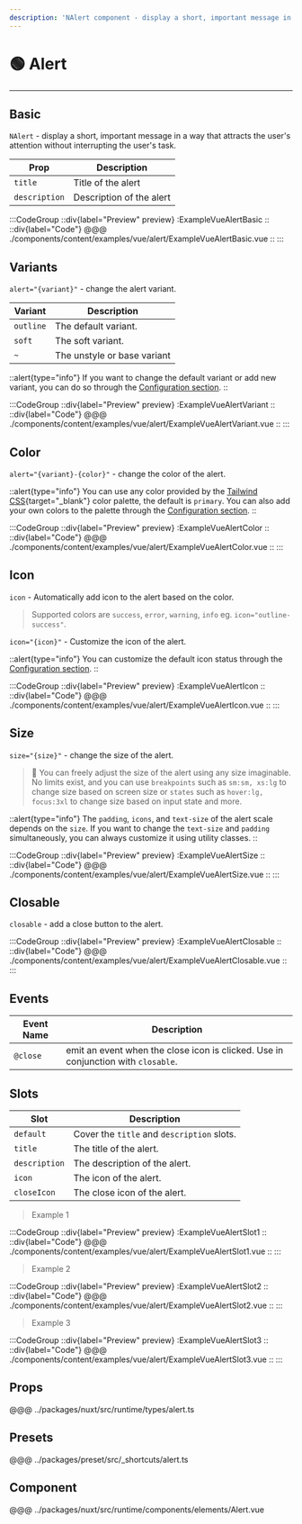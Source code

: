 ```yaml
---
description: 'NAlert component - display a short, important message in a way that attracts the user''s attention without interrupting the user''s task.'
---
```


# 🟢 Alert

---

## Basic

`NAlert` - display a short, important message in a way that attracts the user's attention without interrupting the user's task.

| Prop          | Description              |
| ------------- | ------------------------ |
| `title`       | Title of the alert       |
| `description` | Description of the alert |

:::CodeGroup
::div{label="Preview" preview}
  :ExampleVueAlertBasic
::
::div{label="Code"}
@@@ ./components/content/examples/vue/alert/ExampleVueAlertBasic.vue
::
:::

## Variants

`alert="{variant}"` - change the alert variant.

| Variant   | Description                 |
| --------- | --------------------------- |
| `outline` | The default variant.        |
| `soft`    | The soft variant.           |
| `~`       | The unstyle or base variant |

::alert{type="info"}
  If you want to change the default variant or add new variant, you can do so through the [Configuration section](/#getting-started/configuration).
::

:::CodeGroup
::div{label="Preview" preview}
  :ExampleVueAlertVariant
::
::div{label="Code"}
@@@ ./components/content/examples/vue/alert/ExampleVueAlertVariant.vue
::
:::

## Color

`alert="{variant}-{color}"` - change the color of the alert.

::alert{type="info"}
You can use any color provided by the [Tailwind CSS](https://tailwindcss.com/docs/customizing-colors){target="_blank"} color palette, the default is `primary`. You can also add your own colors to the palette through the [Configuration section](/#getting-started/configuration).
::

:::CodeGroup
::div{label="Preview" preview}
  :ExampleVueAlertColor
::
::div{label="Code"}
@@@ ./components/content/examples/vue/alert/ExampleVueAlertColor.vue
::
:::

## Icon

`icon` - Automatically add icon to the alert based on the color.

> Supported colors are `success`, `error`, `warning`, `info` eg. `icon="outline-success"`.

`icon="{icon}"` - Customize the icon of the alert.

::alert{type="info"}
  You can customize the default icon status through the [Configuration section](/#getting-started/configuration).
::

:::CodeGroup
::div{label="Preview" preview}
  :ExampleVueAlertIcon
::
::div{label="Code"}
@@@ ./components/content/examples/vue/alert/ExampleVueAlertIcon.vue
::
:::

## Size

`size="{size}"` - change the size of the alert.

> 🚀 You can freely adjust the size of the alert using any size imaginable. No limits exist, and you can use `breakpoints` such as `sm:sm, xs:lg` to change size based on screen size or `states` such as `hover:lg, focus:3xl` to change size based on input state and more.

::alert{type="info"}
The `padding`, `icons`, and `text-size` of the alert scale depends on the `size`. If you want to change the `text-size` and `padding` simultaneously, you can always customize it using utility classes.
::

:::CodeGroup
::div{label="Preview" preview}
  :ExampleVueAlertSize
::
::div{label="Code"}
@@@ ./components/content/examples/vue/alert/ExampleVueAlertSize.vue
::
:::

## Closable

`closable` - add a close button to the alert.

:::CodeGroup
::div{label="Preview" preview}
  :ExampleVueAlertClosable
::
::div{label="Code"}
@@@ ./components/content/examples/vue/alert/ExampleVueAlertClosable.vue
::
:::

## Events

| Event Name | Description                                                                       |
| ---------- | --------------------------------------------------------------------------------- |
| `@close`   | emit an event when the close icon is clicked. Use in conjunction with `closable`. |

## Slots

| Slot          | Description                                |
| ------------- | ------------------------------------------ |
| `default`     | Cover the `title` and `description` slots. |
| `title`       | The title of the alert.                    |
| `description` | The description of the alert.              |
| `icon`        | The icon of the alert.                     |
| `closeIcon`  | The close icon of the alert.               |

> Example 1

:::CodeGroup
::div{label="Preview" preview}
  :ExampleVueAlertSlot1
::
::div{label="Code"}
@@@ ./components/content/examples/vue/alert/ExampleVueAlertSlot1.vue
::
:::

> Example 2

:::CodeGroup
::div{label="Preview" preview}
  :ExampleVueAlertSlot2
::
::div{label="Code"}
@@@ ./components/content/examples/vue/alert/ExampleVueAlertSlot2.vue
::
:::

> Example 3

:::CodeGroup
::div{label="Preview" preview}
  :ExampleVueAlertSlot3
::
::div{label="Code"}
@@@ ./components/content/examples/vue/alert/ExampleVueAlertSlot3.vue
::
:::

## Props
@@@ ../packages/nuxt/src/runtime/types/alert.ts

## Presets
@@@ ../packages/preset/src/_shortcuts/alert.ts

## Component
@@@ ../packages/nuxt/src/runtime/components/elements/Alert.vue
